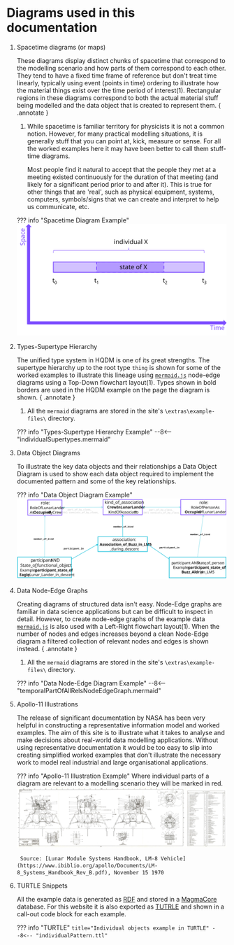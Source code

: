 # Diagrams used in this documentation

1. Spacetime diagrams (or maps)

    These diagrams display distinct chunks of spacetime that correspond to the modelling scenario and how parts of them correspond to each other.  They tend to have a fixed time frame of reference but don't treat time linearly, typically using event (points in time) ordering to illustrate how the material things exist over the time period of interest(1).  Rectangular regions in these diagrams correspond to both the actual material stuff being modelled and the data object that is created to represent them.
    { .annotate }

    1.  While spacetime is familiar territory for physicists it is not a common notion. However, for many practical modelling situations, it is generally stuff that you can point at, kick, measure or sense. For all the worked examples here it may have been better to call them stuff-time diagrams.

        Most people find it natural to accept that the people they met at a meeting existed continuously for the duration of that meeting (and likely for a significant period prior to and after it). This is true for other things that are 'real', such as physical equipment, systems, computers, symbols/signs that we can create and interpret to help us communicate, etc.

    ??? info "Spacetime Diagram Example"
        ![Individual X and State Of X](../extras/source-images/individualX.svg)

2. Types-Supertype Hierarchy

    The unified type system in HQDM is one of its great strengths.  The supertype hierarchy up to the root type `thing` is shown for some of the worked examples to illustrate this lineage using [`mermaid.js`](https://mermaid.js.org/) node-edge diagrams using a Top-Down flowchart layout(1).  Types shown in bold borders are used in the HQDM example on the page the diagram is shown.
    { .annotate }

    1. All the `mermaid` diagrams are stored in the site's `\extras\example-files\` directory.

    ??? info "Types-Supertype Hierarchy Example"
        --8<-- "individualSupertypes.mermaid"

3. Data Object Diagrams

    To illustrate the key data objects and their relationships a Data Object Diagram is used to show each data object required to implement the documented pattern and some of the key relationships.

    ??? info "Data Object Diagram Example"
        ![Data object block diagram of association between a state of X and a state of Y](../extras/source-images/associationBuzzEagleDataObjects.svg)

4. Data Node-Edge Graphs

    Creating diagrams of structured data isn't easy. Node-Edge graphs are familiar in data science applications but can be difficult to inspect in detail. However, to create node-edge graphs of the example data [`mermaid.js`](https://mermaid.js.org/) is also used with a Left-Right flowchart layout(1).  When the number of nodes and edges increases beyond a clean Node-Edge diagram a filtered collection of relevant nodes and edges is shown instead.
    { .annotate }

    1. All the `mermaid` diagrams are stored in the site's `\extras\example-files\` directory.

    ??? info "Data Node-Edge Diagram Example"
        --8<-- "temporalPartOfAllRelsNodeEdgeGraph.mermaid"

5. Apollo-11 Illustrations

    The release of significant documentation by NASA has been very helpful in constructing a representative information model and worked examples. The aim of this site is to illustrate what it takes to analyse and make decisions about real-world data modelling applications. Without using representative documentation it would be too easy to slip into creating simplified worked examples that don't illustrate the necessary work to model real industrial and large organisational applications.

    ??? info "Apollo-11 Illustration Example"
        Where individual parts of a diagram are relevant to a modelling scenario they will be marked in red.
        ![An example schematic of the LM](../extras/source-images/LM-Equipment-Locations-snip1.png)

        Source: [Lunar Module Systems Handbook, LM-8 Vehicle](https://www.ibiblio.org/apollo/Documents/LM-8_Systems_Handbook_Rev_B.pdf), November 15 1970

6. TURTLE Snippets

    All the example data is generated as [RDF](https://www.w3.org/TR/rdf11-primer/) and stored in a [MagmaCore](https://github.com/gchq/MagmaCore/tree/main) database.  For this website it is also exported as [TUTRLE](https://www.w3.org/TR/turtle/) and shown in a call-out code block for each example.

    ??? info "TURTLE"
        ``` title="Individual objects example in TURTLE"
        --8<-- "individualPattern.ttl"
        ```